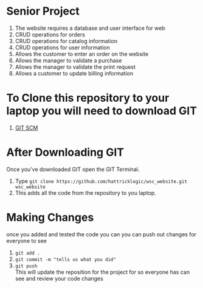 # Senior Project 

1.	The website requires a database and user interface for web
2.	CRUD operations for orders
3.	CRUD operations for catalog information 
4.	CRUD operations for user information 
5.	Allows the customer to enter an order on the website 
6.	Allows the manager to validate a purchase 
7.	Allows the manager to validate the print request 
8.	Allows a customer to update billing information  

# To Clone this repository to your laptop you will need to download GIT 
1. [GIT SCM](https://git-scm.com/) 

# After Downloading GIT 
Once you've downloaded GIT open the GIT Terminal. <br> 
1. Type `git clone https://github.com/hattricklogic/wsc_website.git wsc_website`<br> 
2. This adds all the code from the repository to you laptop. 

# Making Changes 
once you added and tested the code you can you can push out changes for everyone to see <br> 
1. `git add . `
2. `git commit -m "tells us what you did"`
3. `git push` <br> 
This will update the reposition for the project for so everyone has can see and review your code changes
